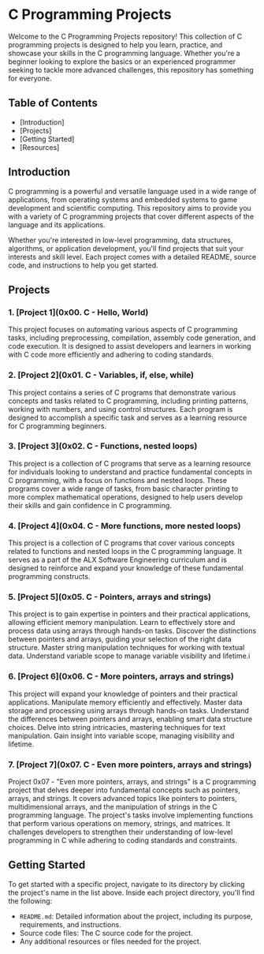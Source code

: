 # C Programming Projects

Welcome to the C Programming Projects repository! This collection of C programming projects is designed to help you learn, practice, and showcase your skills in the C programming language. Whether you're a beginner looking to explore the basics or an experienced programmer seeking to tackle more advanced challenges, this repository has something for everyone.

## Table of Contents

- [Introduction]
- [Projects]
- [Getting Started]
- [Resources]

## Introduction

C programming is a powerful and versatile language used in a wide range of applications, from operating systems and embedded systems to game development and scientific computing. This repository aims to provide you with a variety of C programming projects that cover different aspects of the language and its applications.

Whether you're interested in low-level programming, data structures, algorithms, or application development, you'll find projects that suit your interests and skill level. Each project comes with a detailed README, source code, and instructions to help you get started.


## Projects

### 1. [Project 1](0x00. C - Hello, World)

This project focuses on automating various aspects of C programming tasks, including preprocessing, compilation, assembly code generation, and code execution. It is designed to assist developers and learners in working with C code more efficiently and adhering to coding standards.


### 2. [Project 2](0x01. C - Variables, if, else, while)

This project contains a series of C programs that demonstrate various concepts and tasks related to C programming, including printing patterns, working with numbers, and using control structures. Each program is designed to accomplish a specific task and serves as a learning resource for C programming beginners.


### 3. [Project 3](0x02. C - Functions, nested loops)

This project is a collection of C programs that serve as a learning resource for individuals looking to understand and practice fundamental concepts in C programming, with a focus on functions and nested loops. These programs cover a wide range of tasks, from basic character printing to more complex mathematical operations, designed to help users develop their skills and gain confidence in C programming.


### 4. [Project 4](0x04. C - More functions, more nested loops)

This project is a collection of C programs that cover various concepts related to functions and nested loops in the C programming language. It serves as a part of the ALX Software Engineering curriculum and is designed to reinforce and expand your knowledge of these fundamental programming constructs.


### 5. [Project 5](0x05. C - Pointers, arrays and strings)

This project is to gain expertise in pointers and their practical applications, allowing efficient memory manipulation. Learn to effectively store and process data using arrays through hands-on tasks. Discover the distinctions between pointers and arrays, guiding your selection of the right data structure. Master string manipulation techniques for working with textual data. Understand variable scope to manage variable visibility and lifetime.i


### 6. [Project 6](0x06. C - More pointers, arrays and strings)

This project will expand your knowledge of pointers and their practical applications. Manipulate memory efficiently and effectively. Master data storage and processing using arrays through hands-on tasks. Understand the differences between pointers and arrays, enabling smart data structure choices. Delve into string intricacies, mastering techniques for text manipulation. Gain insight into variable scope, managing visibility and lifetime.

### 7. [Project 7](0x07. C - Even more pointers, arrays and strings)

Project 0x07 - "Even more pointers, arrays, and strings" is a C programming project that delves deeper into fundamental concepts such as pointers, arrays, and strings. It covers advanced topics like pointers to pointers, multidimensional arrays, and the manipulation of strings in the C programming language. The project's tasks involve implementing functions that perform various operations on memory, strings, and matrices. It challenges developers to strengthen their understanding of low-level programming in C while adhering to coding standards and constraints.



## Getting Started

To get started with a specific project, navigate to its directory by clicking the project's name in the list above. Inside each project directory, you'll find the following:

- `README.md`: Detailed information about the project, including its purpose, requirements, and instructions.
- Source code files: The C source code for the project.
- Any additional resources or files needed for the project.




